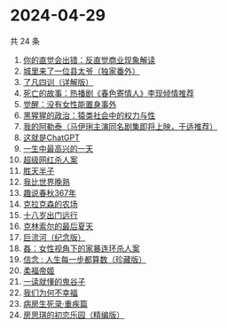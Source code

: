 # 2024-04-29

共 24 条

<!-- BEGIN WEREAD -->
<!-- 最后更新时间 2024-04-29 12:01:28 +0800 -->
1. [你的直觉会出错：反直觉商业现象解读](https://weread.qq.com/web/bookDetail/3c832650813ab8c1fg012f67)
1. [城里来了一位县太爷（独家番外）](https://weread.qq.com/web/bookDetail/80332370813ab8c1dg011b1e)
1. [了凡四训（详解版）](https://weread.qq.com/web/bookDetail/e3532ed0718f96e3e355fdc)
1. [死亡的故事：热播剧《春色寄情人》李现倾情推荐](https://weread.qq.com/web/bookDetail/bdb32e80718032d7bdbf5d8)
1. [觉醒：没有女性能置身事外](https://weread.qq.com/web/bookDetail/c6a32210813ab8c07g011e08)
1. [黑猩猩的政治：猿类社会中的权力与性](https://weread.qq.com/web/bookDetail/385320307293e8f538550c2)
1. [我的阿勒泰（马伊琍主演同名剧集即将上映，于适推荐）](https://weread.qq.com/web/bookDetail/6e732140813ab6e60g013caf)
1. [这就是ChatGPT](https://weread.qq.com/web/bookDetail/74332a90813ab86c4g019d98)
1. [一生中最高兴的一天](https://weread.qq.com/web/bookDetail/06232610718048ed062d285)
1. [超级网红杀人案](https://weread.qq.com/web/bookDetail/2fa32850813ab8c09g0123d5)
1. [胜天半子](https://weread.qq.com/web/bookDetail/7cc323f0813ab8a7eg0193ea)
1. [我比世界晚熟](https://weread.qq.com/web/bookDetail/cd6323b0813ab8bfeg019ebe)
1. [趣说春秋367年](https://weread.qq.com/web/bookDetail/a6d328f0813ab8bddg01385f)
1. [克拉克森的农场](https://weread.qq.com/web/bookDetail/c2032d00813ab7a01g0107c8)
1. [十八岁出门远行](https://weread.qq.com/web/bookDetail/23b32ed0813ab8976g017476)
1. [克林索尔的最后夏天](https://weread.qq.com/web/bookDetail/a2f32870716dd8fca2f03e8)
1. [巨流河（纪念版）](https://weread.qq.com/web/bookDetail/ba332610813ab8bc9g0147d4)
1. [姦：女性视角下的家暴连环杀人案](https://weread.qq.com/web/bookDetail/57c32b70813ab8b73g0199a1)
1. [信念 : 人生每一步都算数（珍藏版）](https://weread.qq.com/web/bookDetail/9e1326b0813ab8736g0119ec)
1. [柔福帝姬](https://weread.qq.com/web/bookDetail/95632340813ab8b9fg010827)
1. [一读就懂的鬼谷子](https://weread.qq.com/web/bookDetail/22c32540813ab8bf2g012457)
1. [我们为何不幸福](https://weread.qq.com/web/bookDetail/a9d324e0813ab8bf9g0162c9)
1. [病房生死录·重疾篇](https://weread.qq.com/web/bookDetail/d5c32f70813ab8b7bg011117)
1. [房思琪的初恋乐园（精编版）](https://weread.qq.com/web/bookDetail/cbb3285071eb6d2ecbba023)
<!-- END WEREAD -->
